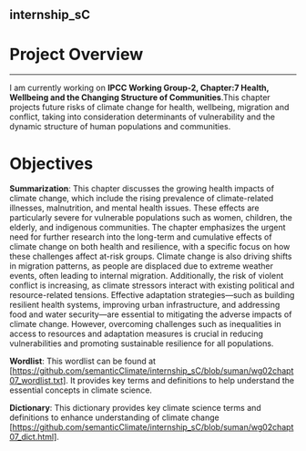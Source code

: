 ## internship_sC

# Project Overview
---
I am currently working on **IPCC Working Group-2, Chapter:7 Health, Wellbeing and the Changing Structure of Communities**.This chapter projects future risks of climate change for health, wellbeing, migration and conflict, taking into consideration determinants of vulnerability and the dynamic structure of human populations and communities. 

# Objectives
**Summarization**: This chapter discusses the growing health impacts of climate change, which include the rising prevalence of climate-related illnesses, malnutrition, and mental health issues. These effects are particularly severe for vulnerable populations such as women, children, the elderly, and indigenous communities. The chapter emphasizes the urgent need for further research into the long-term and cumulative effects of climate change on both health and resilience, with a specific focus on how these challenges affect at-risk groups. Climate change is also driving shifts in migration patterns, as people are displaced due to extreme weather events, often leading to internal migration. Additionally, the risk of violent conflict is increasing, as climate stressors interact with existing political and resource-related tensions. Effective adaptation strategies—such as building resilient health systems, improving urban infrastructure, and addressing food and water security—are essential to mitigating the adverse impacts of climate change. However, overcoming challenges such as inequalities in access to resources and adaptation measures is crucial in reducing vulnerabilities and promoting sustainable resilience for all populations.

**Wordlist**: This wordlist can be found at [https://github.com/semanticClimate/internship_sC/blob/suman/wg02chapt07_wordlist.txt]. It provides key terms and definitions to help understand the essential concepts in climate science.

**Dictionary**: This dictionary provides key climate science terms and definitions to enhance understanding of climate change [https://github.com/semanticClimate/internship_sC/blob/suman/wg02chapt07_dict.html].
